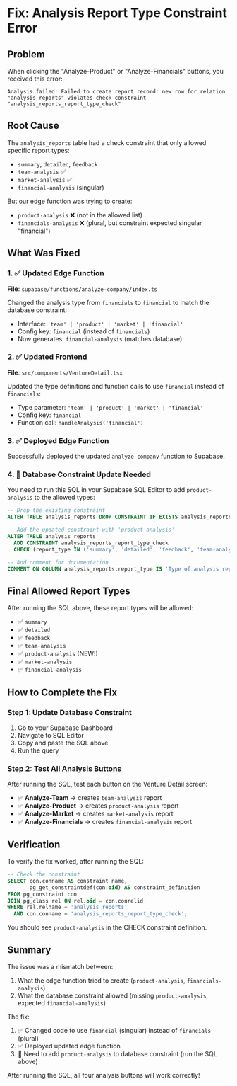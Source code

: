 # Fix: Analysis Report Type Constraint Error

## Problem
When clicking the "Analyze-Product" or "Analyze-Financials" buttons, you received this error:
```
Analysis failed: Failed to create report record: new row for relation "analysis_reports" violates check constraint "analysis_reports_report_type_check"
```

## Root Cause
The `analysis_reports` table had a check constraint that only allowed specific report types:
- `summary`, `detailed`, `feedback`
- `team-analysis` ✅
- `market-analysis` ✅
- `financial-analysis` (singular)

But our edge function was trying to create:
- `product-analysis` ❌ (not in the allowed list)
- `financials-analysis` ❌ (plural, but constraint expected singular "financial")

## What Was Fixed

### 1. ✅ Updated Edge Function
**File**: `supabase/functions/analyze-company/index.ts`

Changed the analysis type from `financials` to `financial` to match the database constraint:
- Interface: `'team' | 'product' | 'market' | 'financial'`
- Config key: `financial` (instead of `financials`)
- Now generates: `financial-analysis` (matches database)

### 2. ✅ Updated Frontend
**File**: `src/components/VentureDetail.tsx`

Updated the type definitions and function calls to use `financial` instead of `financials`:
- Type parameter: `'team' | 'product' | 'market' | 'financial'`
- Config key: `financial`
- Function call: `handleAnalysis('financial')`

### 3. ✅ Deployed Edge Function
Successfully deployed the updated `analyze-company` function to Supabase.

### 4. 🔄 Database Constraint Update Needed
You need to run this SQL in your Supabase SQL Editor to add `product-analysis` to the allowed types:

```sql
-- Drop the existing constraint
ALTER TABLE analysis_reports DROP CONSTRAINT IF EXISTS analysis_reports_report_type_check;

-- Add the updated constraint with 'product-analysis'
ALTER TABLE analysis_reports 
  ADD CONSTRAINT analysis_reports_report_type_check 
  CHECK (report_type IN ('summary', 'detailed', 'feedback', 'team-analysis', 'product-analysis', 'market-analysis', 'financial-analysis'));

-- Add comment for documentation
COMMENT ON COLUMN analysis_reports.report_type IS 'Type of analysis report: summary, detailed, feedback, team-analysis, product-analysis, market-analysis, financial-analysis';
```

## Final Allowed Report Types

After running the SQL above, these report types will be allowed:
- ✅ `summary`
- ✅ `detailed`
- ✅ `feedback`
- ✅ `team-analysis`
- ✅ `product-analysis` (NEW!)
- ✅ `market-analysis`
- ✅ `financial-analysis`

## How to Complete the Fix

### Step 1: Update Database Constraint
1. Go to your Supabase Dashboard
2. Navigate to SQL Editor
3. Copy and paste the SQL above
4. Run the query

### Step 2: Test All Analysis Buttons
After running the SQL, test each button on the Venture Detail screen:
- ✅ **Analyze-Team** → creates `team-analysis` report
- ✅ **Analyze-Product** → creates `product-analysis` report
- ✅ **Analyze-Market** → creates `market-analysis` report
- ✅ **Analyze-Financials** → creates `financial-analysis` report

## Verification

To verify the fix worked, after running the SQL:

```sql
-- Check the constraint
SELECT con.conname AS constraint_name,
       pg_get_constraintdef(con.oid) AS constraint_definition
FROM pg_constraint con
JOIN pg_class rel ON rel.oid = con.conrelid
WHERE rel.relname = 'analysis_reports'
  AND con.conname = 'analysis_reports_report_type_check';
```

You should see `product-analysis` in the CHECK constraint definition.

## Summary

The issue was a mismatch between:
1. What the edge function tried to create (`product-analysis`, `financials-analysis`)
2. What the database constraint allowed (missing `product-analysis`, expected `financial-analysis`)

The fix:
1. ✅ Changed code to use `financial` (singular) instead of `financials` (plural)
2. ✅ Deployed updated edge function
3. 🔄 Need to add `product-analysis` to database constraint (run the SQL above)

After running the SQL, all four analysis buttons will work correctly!



